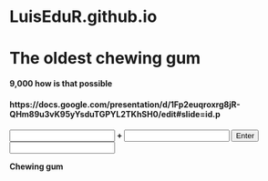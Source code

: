 # LuisEduR.github.io
  <html>
  <head><title>9,000 yars old</title></head>
  <body>
    <Script>
    document.write("Luis Resende")
      </script>
    <h1>The oldest chewing gum</h1>
    <b>9,000 how is that possible</b>
    <h4>https://docs.google.com/presentation/d/1Fp2euqroxrg8jR-QHm89u3vK95yYsduTGPYL2TKhSH0/edit#slide=id.p<h4>
    <form onSubmit="return false;">
      <input type="text" name="input1"> +
      <input type="text" name="input2">
      <input type="button" value="Enter"
             onclick="this.form.output.value 
                      =parseInt(this.form.input1.value) + parseInt(this.form.input2.value);">
      <input type="text" name="output">
                                       </form>
      <span onClick="if ('<b>Chewing gum</b>'==this.innerHTML) this.innerHTML='<i>9,000 years od</i>'; else this.innerHTML='<b>Chewing gum</b>';">
        <b>Chewing gum</b>
        </span>
    </body>
      </html>
